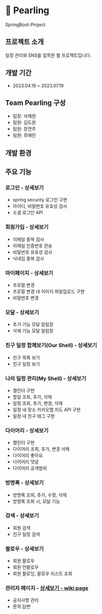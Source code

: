 # 🫧 Pearling
SpringBoot-Project

## 프로젝트 소개
일정 관리와 SNS를 접목한 웹 프로젝트입니다.


## 개발 기간
- 2023.04.19 ~ 2023.07.19

## Team Pearling 구성
- 팀장: 서채원
- 팀원: 김도원
- 팀원: 장연주
- 팀원: 최예린


## 개발 환경


## 주요 기능

### 로그인 - 상세보기
- spring security 로그인 구현
- 아이디, 비밀번호 유효성 검사
- 소셜 로그인 API

### 회원가입 - 상세보기
- 이메일 중복 검사
- 이메일 인증번호 전송
- 비밀번호 유효성 검사
- 닉네임 중복 검사

### 마이페이지 - 상세보기
- 프로필 변경
- 프로필 변경 내 이미지 파일업로드 구현
- 비밀번호 변경

### 모달 - 상세보기
- 추가 기능 모달 알림창
- 삭제 기능 모달 알림창

### 친구 일정 함께보기(Our Shell) - 상세보기
- 친구 목록 보기
- 친구 일정 보기

### 나의 일정 관리(My Shell) - 상세보기
- 캘린더 구현
- 할일 조회, 추가, 삭제
- 일정 조회, 추가, 변경, 삭제
- 일정 내 장소 카카오맵 지도 API 구현
- 일정 내 친구 태그 구현

### 다이어리 - 상세보기
- 캘린더 구현
- 다이어리 조회, 추가, 변경 삭제
- 다이어리 좋아요
- 다이어리 댓글
- 다이어리 공개범위

### 방명록 - 상세보기
- 방명록 조회, 추가, 수정, 삭제
- 방명록 조회 시, 모달 기능

### 검색 - 상세보기
- 회원 검색
- 친구 일정 검색

### 팔로우 - 상세보기
- 회원 팔로우
- 회원 언팔로우
- 회원 팔로잉, 팔로우 리스트 조회

### 관리자 페이지 - [상세보기 - wiki page](https://github.com/dnjseo/WEBpearling.wiki.git)
- 공지사항 관리
- 문의 답변







